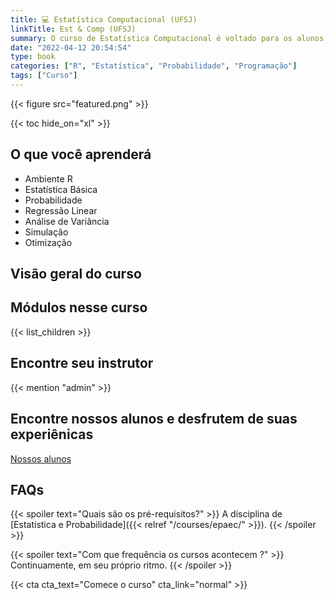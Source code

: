 ```yaml
---
title: 💻 Estatística Computacional (UFSJ)
linkTitle: Est & Comp (UFSJ)
summary: O curso de Estatística Computacional é voltado para os alunos dos cursos de Engenharias da UFSJ, campus Alto Paraopeba (CAP). 
date: "2022-04-12 20:54:54"
type: book
categories: ["R", "Estatística", "Probabilidade", "Programação"]
tags: ["Curso"]
---
```


{{< figure src="featured.png" >}}

{{< toc hide_on="xl" >}}

## O que você aprenderá

- Ambiente R
- Estatística Básica
- Probabilidade
- Regressão Linear
- Análise de Variância
- Simulação 
- Otimização

## Visão geral do curso


## Módulos nesse curso

{{< list_children >}}

## Encontre seu instrutor

{{< mention "admin" >}}

## Encontre nossos alunos e desfrutem de suas experiênicas

[Nossos alunos](https://bendeivide.github.io/estcompalunos/)

## FAQs

{{< spoiler text="Quais são os pré-requisitos?" >}}
A disciplina de [Estatística e Probabilidade]({{< relref "/courses/epaec/" >}}).
{{< /spoiler >}}

{{< spoiler text="Com que frequência os cursos acontecem ?" >}}
Continuamente, em seu próprio ritmo. 
{{< /spoiler >}}

{{< cta cta_text="Comece o curso" cta_link="normal" >}}
